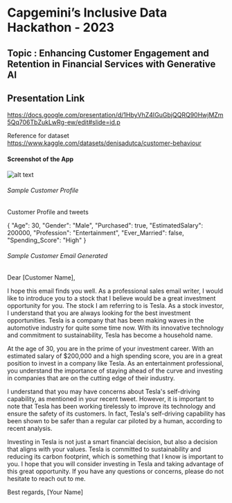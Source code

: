 <h1> Capgemini’s Inclusive Data Hackathon - 2023 </h1>

<h2> Topic : Enhancing Customer Engagement and Retention in Financial Services with Generative AI </h2>

<h2> Presentation Link  </h2>

https://docs.google.com/presentation/d/1HbyVhZ4IGuGbjQQRQ90HwjMZm5Qq706TbZukLwRg-ew/edit#slide=id.p

Reference for dataset https://www.kaggle.com/datasets/denisadutca/customer-behaviour



<h4> Screenshot of the App  </h4>

![alt text](https://github.com/vritansh/hackathon-complete/blob/main/snip.png?raw=true)




<h6> Sample Customer Profile </h6>

Customer Profile and tweets 

{
    "Age": 30,
    "Gender": "Male",
    "Purchased": true,
    "EstimatedSalary": 200000,
    "Profession": "Entertainment",
    "Ever_Married": false,
    "Spending_Score": "High"
}


<h6> Sample Customer Email Generated </h6>


Dear [Customer Name],


I hope this email finds you well. As a professional sales email writer, I would like to introduce you to a stock that I
believe would be a great investment opportunity for you. The stock I am referring to is Tesla.
As a stock investor, I understand that you are always looking for the best investment opportunities. Tesla is a company
that has been making waves in the automotive industry for quite some time now. With its innovative technology and
commitment to sustainability, Tesla has become a household name.


At the age of 30, you are in the prime of your investment career. With an estimated salary of $200,000 and a high
spending score, you are in a great position to invest in a company like Tesla. As an entertainment professional, you
understand the importance of staying ahead of the curve and investing in companies that are on the cutting edge of their
industry.


I understand that you may have concerns about Tesla's self-driving capability, as mentioned in your recent tweet.
However, it is important to note that Tesla has been working tirelessly to improve its technology and ensure the safety
of its customers. In fact, Tesla's self-driving capability has been shown to be safer than a regular car piloted by a
human, according to recent analysis.


Investing in Tesla is not just a smart financial decision, but also a decision that aligns with your values. Tesla is
committed to sustainability and reducing its carbon footprint, which is something that I know is important to you.
I hope that you will consider investing in Tesla and taking advantage of this great opportunity. If you have any
questions or concerns, please do not hesitate to reach out to me.


Best regards,
[Your Name]
